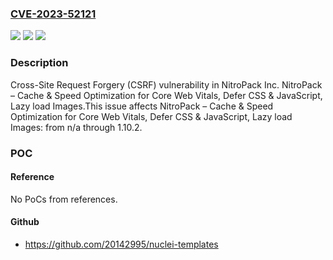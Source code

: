 ### [CVE-2023-52121](https://cve.mitre.org/cgi-bin/cvename.cgi?name=CVE-2023-52121)
![](https://img.shields.io/static/v1?label=Product&message=NitroPack%20%E2%80%93%20Cache%20%26%20Speed%20Optimization%20for%20Core%20Web%20Vitals%2C%20Defer%20CSS%20%26%20JavaScript%2C%20Lazy%20load%20Images&color=blue)
![](https://img.shields.io/static/v1?label=Version&message=n%2Fa&color=blue)
![](https://img.shields.io/static/v1?label=Vulnerability&message=CWE-352%20Cross-Site%20Request%20Forgery%20(CSRF)&color=brighgreen)

### Description

Cross-Site Request Forgery (CSRF) vulnerability in NitroPack Inc. NitroPack – Cache & Speed Optimization for Core Web Vitals, Defer CSS & JavaScript, Lazy load Images.This issue affects NitroPack – Cache & Speed Optimization for Core Web Vitals, Defer CSS & JavaScript, Lazy load Images: from n/a through 1.10.2.

### POC

#### Reference
No PoCs from references.

#### Github
- https://github.com/20142995/nuclei-templates

